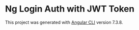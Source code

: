 # Ng Login Auth with JWT Token

This project was generated with [Angular CLI](https://github.com/angular/angular-cli) version 7.3.8.

